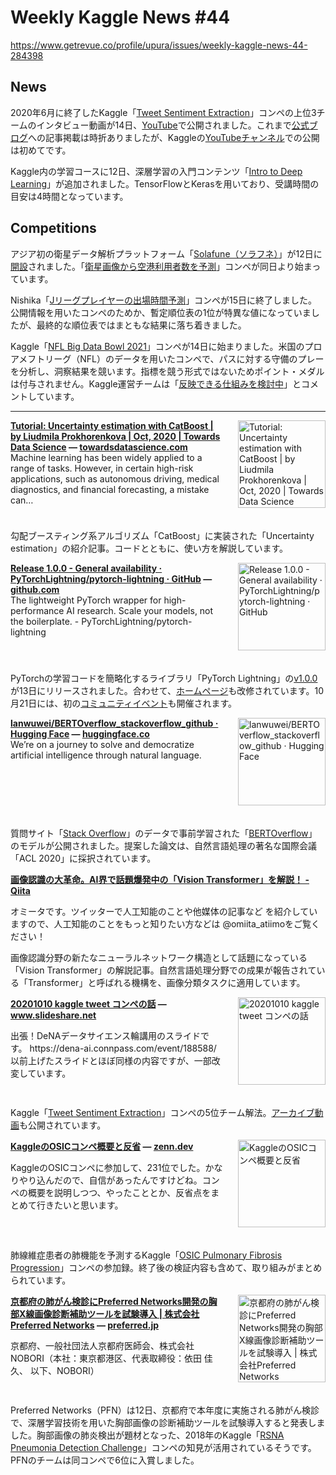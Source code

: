 # Weekly Kaggle News #44
https://www.getrevue.co/profile/upura/issues/weekly-kaggle-news-44-284398
<h3><h2>News</h2><p>2020年6月に終了したKaggle「<a href="https://www.kaggle.com/c/tweet-sentiment-extraction" target="_blank">Tweet Sentiment Extraction</a>」コンペの上位3チームのインタビュー動画が14日、<a href="https://www.youtube.com/playlist?list=PLqFaTIg4myu8Iz-n8nGZzfsa4ykvjXnR-" target="_blank">YouTube</a>で公開されました。これまで<a href="https://medium.com/kaggle-blog" target="_blank">公式ブログ</a>への記事掲載は時折ありましたが、Kaggleの<a href="https://www.youtube.com/c/kaggle" target="_blank">YouTubeチャンネル</a>での公開は初めてです。</p><p>Kaggle内の学習コースに12日、深層学習の入門コンテンツ「<a href="https://www.kaggle.com/learn/intro-to-deep-learning" target="_blank">Intro to Deep Learning</a>」が追加されました。TensorFlowとKerasを用いており、受講時間の目安は4時間となっています。</p><h2>Competitions</h2><p>アジア初の衛星データ解析プラットフォーム「<a href="https://solafune.com" target="_blank">Solafune（ソラフネ）</a>」が12日に<a href="https://prtimes.jp/main/html/rd/p/000000005.000065306.html" target="_blank">開設</a>されました。「<a href="https://solafune.com/#/competitions/ea90cba4-3e01-42df-9516-9ac0d7a44204" target="_blank">衛星画像から空港利用者数を予測</a>」コンペが同日より始まっています。</p><p>Nishika「<a href="https://www.nishika.com/competitions/6/summary" target="_blank">Jリーグプレイヤーの出場時間予測</a>」コンペが15日に終了しました。公開情報を用いたコンペのためか、暫定順位表の1位が特異な値になっていましたが、最終的な順位表ではまともな結果に落ち着きました。</p><p>Kaggle「<a href="https://www.kaggle.com/c/nfl-big-data-bowl-2021" target="_blank">NFL Big Data Bowl 2021</a>」コンペが14日に始まりました。米国のプロアメフトリーグ（NFL）のデータを用いたコンペで、パスに対する守備のプレーを分析し、洞察結果を競います。指標を競う形式ではないためポイント・メダルは付与されません。Kaggle運営チームは「<a href="https://www.kaggle.com/c/nfl-big-data-bowl-2021/discussion/191119" target="_blank">反映できる仕組みを検討中</a>」とコメントしています。</p></h3>
<hr>
<p>
<img width="140" height="140" alt="Tutorial: Uncertainty estimation with CatBoost | by Liudmila Prokhorenkova | Oct, 2020 | Towards Data Science" style="float: right; margin-left: 20px; margin-bottom: 20px;" src="https://s3.amazonaws.com/revue/items/images/006/633/641/thumb/1*-3KG8RV2kevlMTE2lut4FA.png?1602283097" />
<strong style='display: block;'><a href="https://towardsdatascience.com/tutorial-uncertainty-estimation-with-catboost-255805ff217e?gi=eb19c92aff1b&amp;utm_campaign=Weekly%20Kaggle%20News&amp;utm_medium=email&amp;utm_source=Revue%20newsletter">Tutorial: Uncertainty estimation with CatBoost | by Liudmila Prokhorenkova | Oct, 2020 | Towards Data Science</a> &mdash; <a href="https://towardsdatascience.com/tutorial-uncertainty-estimation-with-catboost-255805ff217e?gi=eb19c92aff1b">towardsdatascience.com</a></strong>
Machine learning has been widely applied to a range of tasks. However, in certain high-risk applications, such as autonomous driving, medical diagnostics, and financial forecasting, a mistake can…
</p>
<div style='clear: both;'></div>
<p><p>勾配ブースティング系アルゴリズム「CatBoost」に実装された「Uncertainty estimation」の紹介記事。コードとともに、使い方を解説しています。</p></p>
<p>
<img width="140" height="140" alt="Release 1.0.0 - General availability · PyTorchLightning/pytorch-lightning · GitHub" style="float: right; margin-left: 20px; margin-bottom: 20px;" src="https://s3.amazonaws.com/revue/items/images/006/660/370/thumb/3fcac480-e3f4-11ea-8f8f-32b0b7d6c7b8?1602792563" />
<strong style='display: block;'><a href="https://github.com/PyTorchLightning/pytorch-lightning/releases/tag/1.0.0?utm_campaign=Weekly%20Kaggle%20News&amp;utm_medium=email&amp;utm_source=Revue%20newsletter">Release 1.0.0 - General availability · PyTorchLightning/pytorch-lightning · GitHub</a> &mdash; <a href="https://github.com/PyTorchLightning/pytorch-lightning/releases/tag/1.0.0">github.com</a></strong>
The lightweight PyTorch wrapper for high-performance AI research. Scale your models, not the boilerplate. - PyTorchLightning/pytorch-lightning
</p>
<div style='clear: both;'></div>
<p><p>PyTorchの学習コードを簡略化するライブラリ「PyTorch Lightning」の<a href="https://github.com/PyTorchLightning/pytorch-lightning/releases/tag/1.0.0" target="_blank">v1.0.0</a>が13日にリリースされました。合わせて、<a href="https://pytorchlightning.ai/" target="_blank">ホームページ</a>も改修されています。10月21日には、初の<a href="https://pytorchlightingaskmeanything.splashthat.com/" target="_blank">コミュニティイベント</a>も開催されます。</p></p>
<p>
<img width="140" height="140" alt="lanwuwei/BERTOverflow_stackoverflow_github · Hugging Face" style="float: right; margin-left: 20px; margin-bottom: 20px;" src="https://s3.amazonaws.com/revue/items/images/006/660/335/thumb/30k.png?1602792359" />
<strong style='display: block;'><a href="https://huggingface.co/lanwuwei/BERTOverflow_stackoverflow_github?utm_campaign=Weekly%20Kaggle%20News&amp;utm_medium=email&amp;utm_source=Revue%20newsletter">lanwuwei/BERTOverflow_stackoverflow_github · Hugging Face</a> &mdash; <a href="https://huggingface.co/lanwuwei/BERTOverflow_stackoverflow_github">huggingface.co</a></strong>
We’re on a journey to solve and democratize artificial intelligence through natural language.
</p>
<div style='clear: both;'></div>
<p><p>質問サイト「<a href="https://stackoverflow.com/" target="_blank">Stack Overflow</a>」のデータで事前学習された「<a href="https://www.aclweb.org/anthology/2020.acl-main.443/" target="_blank">BERTOverflow</a>」のモデルが公開されました。提案した論文は、自然言語処理の著名な国際会議「ACL 2020」に採択されています。</p></p>
<p>
<strong style='display: block;'><a href="https://qiita.com/omiita/items/0049ade809c4817670d7?utm_campaign=Weekly%20Kaggle%20News&amp;utm_medium=email&amp;utm_source=Revue%20newsletter">画像認識の大革命。AI界で話題爆発中の「Vision Transformer」を解説！ - Qiita</a></strong>
<p>オミータです。ツイッターで人工知能のことや他媒体の記事など を紹介していますので、人工知能のことをもっと知りたい方などは @omiita_atiimoをご覧ください！</p>
</p>
<p><p>画像認識分野の新たなニューラルネットワーク構造として話題になっている「Vision Transformer」の解説記事。自然言語処理分野での成果が報告されている「Transformer」と呼ばれる機構を、画像分類タスクに適用しています。</p></p>
<p>
<img width="140" height="140" alt="20201010 kaggle tweet コンペの話" style="float: right; margin-left: 20px; margin-bottom: 20px;" src="https://s3.amazonaws.com/revue/items/images/006/634/347/thumb/20201010dsltguchio-201009134858-thumbnail-4.jpg?1602323017" />
<strong style='display: block;'><a href="https://www.slideshare.net/taguchinaoya/20201010-ds-ltguchio/?utm_campaign=Weekly%20Kaggle%20News&amp;utm_medium=email&amp;utm_source=Revue%20newsletter">20201010 kaggle tweet コンペの話</a> &mdash; <a href="https://www.slideshare.net/taguchinaoya/20201010-ds-ltguchio/">www.slideshare.net</a></strong>
<p>出張！DeNAデータサイエンス輪講用のスライドです。 https://dena-ai.connpass.com/event/188588/ 以前上げたスライドとほぼ同様の内容ですが、一部改変しています。</p>
</p>
<div style='clear: both;'></div>
<p><p>Kaggle「<a href="https://www.kaggle.com/c/tweet-sentiment-extraction/" target="_blank">Tweet Sentiment Extraction</a>」コンペの5位チーム解法。<a href="https://youtu.be/c4n7_fWLALs" target="_blank">アーカイブ動画</a>も公開されています。</p></p>
<p>
<img width="140" height="140" alt="KaggleのOSICコンペ概要と反省" style="float: right; margin-left: 20px; margin-bottom: 20px;" src="https://s3.amazonaws.com/revue/items/images/006/643/152/thumb/ogp-base_mrsu7s.png?1602526926" />
<strong style='display: block;'><a href="https://zenn.dev/currypurin/articles/ee355b70f3f245dca952?utm_campaign=Weekly%20Kaggle%20News&amp;utm_medium=email&amp;utm_source=Revue%20newsletter">KaggleのOSICコンペ概要と反省</a> &mdash; <a href="https://zenn.dev/currypurin/articles/ee355b70f3f245dca952">zenn.dev</a></strong>
<p>KaggleのOSICコンペに参加して、231位でした。かなりやり込んだので、自信があったんですけどね。コンペの概要を説明しつつ、やったこととか、反省点をまとめて行きたいと思います。</p>
</p>
<div style='clear: both;'></div>
<p><p>肺線維症患者の肺機能を予測するKaggle「<a href="https://www.kaggle.com/c/osic-pulmonary-fibrosis-progression?utm_campaign=Weekly%20Kaggle%20News&amp;utm_medium=email&amp;utm_source=Revue%20newsletter" target="_blank">OSIC Pulmonary Fibrosis Progression</a>」コンペの参加録。終了後の検証内容も含めて、取り組みがまとめられています。</p></p>
<p>
<img width="140" height="140" alt="京都府の肺がん検診にPreferred Networks開発の胸部X線画像診断補助ツールを試験導入 | 株式会社Preferred Networks" style="float: right; margin-left: 20px; margin-bottom: 20px;" src="https://s3.amazonaws.com/revue/items/images/006/638/875/thumb/xray_image_640x400.png?1602468783" />
<strong style='display: block;'><a href="https://preferred.jp/ja/news/pr20201012/?utm_campaign=Weekly%20Kaggle%20News&amp;utm_medium=email&amp;utm_source=Revue%20newsletter">京都府の肺がん検診にPreferred Networks開発の胸部X線画像診断補助ツールを試験導入 | 株式会社Preferred Networks</a> &mdash; <a href="https://preferred.jp/ja/news/pr20201012/">preferred.jp</a></strong>
<p>京都府、一般社団法人京都府医師会、株式会社NOBORI（本社：東京都港区、代表取締役：依田 佳久、 以下、NOBORI）</p>
</p>
<div style='clear: both;'></div>
<p><p>Preferred Networks（PFN）は12日、京都府で本年度に実施される肺がん検診で、深層学習技術を用いた胸部画像の診断補助ツールを試験導入すると発表しました。胸部画像の肺炎検出が題材となった、2018年のKaggle「<a href="https://www.kaggle.com/c/rsna-pneumonia-detection-challenge" target="_blank">RSNA Pneumonia Detection Challenge</a>」コンペの知見が活用されているそうです。PFNのチームは同コンペで6位に入賞しました。</p></p>
